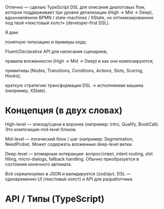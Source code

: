 Отлично — сделаю TypeScript DSL для описания диалоговых flow, которое поддерживает три уровня детализации (High → Mid → Deep), вдохновлённое BPMN / state-machines / XState, но оптимизированное под твой «текстовый холст» (developer-first DSL).

Я дам:

понятную типизацию и примеры кода;

Fluent/Declarative API для написания сценариев;

правила вложенности (High → Mid → Deep) и как они композируются;

примитивы (Nodes, Transitions, Conditions, Actions, Slots, Scoring, Hooks);

краткую стратегию трансформации DSL → исполняемая машина (например, XState).

# Концепция (в двух словах)

High-level — эпизод/сцена в воронке (например: Intro, Qualify, BookCall). Это композиция mid-level блоков.

Mid-level — логический блок / шаг (например: Segmentation, NeedProbe). Может содержать вложенные deep-level ветки.

Deep-level — атомарные интеракции: вопрос/ответ, intent routing, slot filling, micro-dialogs, fallback handling. Обычно преобразуется в состояния конечного автомата.

Всё сериализуемо в JSON и валидируется (zod/ajv). DSL — одновременно UI (текстовый холст) и API для разработчика.

# API / Типы (TypeScript)
